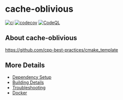 # cache-oblivious

[![ci](https://github.com/FordHBennett/cache-oblivious/actions/workflows/ci.yml/badge.svg)](https://github.com/FordHBennett/cache-oblivious/actions/workflows/ci.yml)
[![codecov](https://codecov.io/gh/FordHBennett/cache-oblivious/branch/main/graph/badge.svg)](https://codecov.io/gh/FordHBennett/cache-oblivious)
[![CodeQL](https://github.com/FordHBennett/cache-oblivious/actions/workflows/codeql-analysis.yml/badge.svg)](https://github.com/FordHBennett/cache-oblivious/actions/workflows/codeql-analysis.yml)

## About cache-oblivious
https://github.com/cpp-best-practices/cmake_template


## More Details

 * [Dependency Setup](README_dependencies.md)
 * [Building Details](README_building.md)
 * [Troubleshooting](README_troubleshooting.md)
 * [Docker](README_docker.md)
